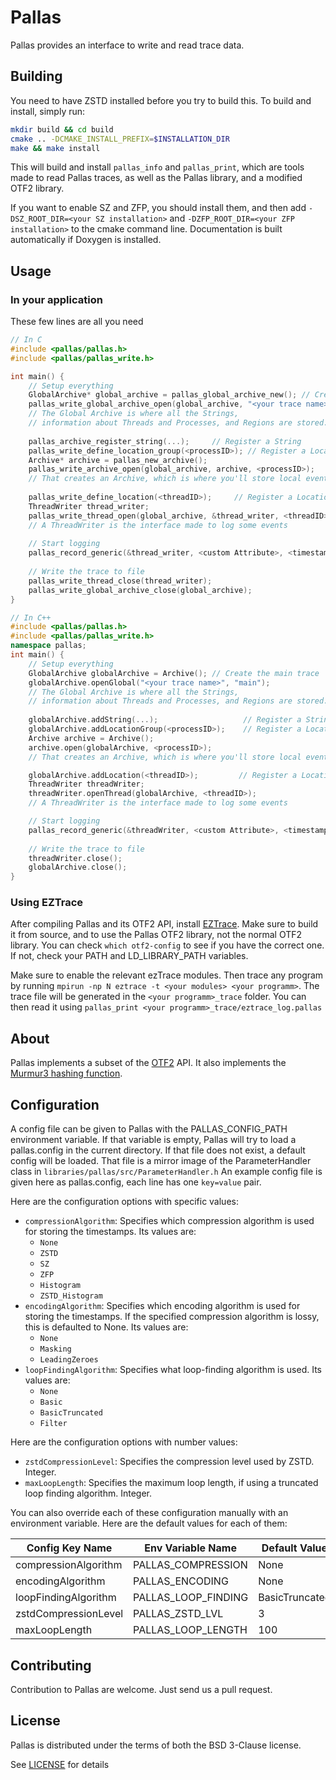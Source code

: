 # Pallas

Pallas provides an interface to write and read trace data.

## Building
You need to have ZSTD installed before you try to build this.
To build and install, simply run:
```bash
mkdir build && cd build
cmake .. -DCMAKE_INSTALL_PREFIX=$INSTALLATION_DIR
make && make install
```

This will build and install `pallas_info` and `pallas_print`,
which are tools made to read Pallas traces, as well as the Pallas library, and a modified OTF2 library.

If you want to enable SZ and ZFP, you should install them, and then add `-DSZ_ROOT_DIR=<your SZ installation>`
and `-DZFP_ROOT_DIR=<your ZFP installation>` to the cmake command line. Documentation is built automatically if Doxygen is installed.

## Usage
### In your application
These few lines are all you need
```C
// In C
#include <pallas/pallas.h>
#include <pallas/pallas_write.h>

int main() {
    // Setup everything
    GlobalArchive* global_archive = pallas_global_archive_new(); // Create the main trace
    pallas_write_global_archive_open(global_archive, "<your trace name>", "main");
    // The Global Archive is where all the Strings, 
    // information about Threads and Processes, and Regions are stored.
    
    pallas_archive_register_string(...);     // Register a String
    pallas_write_define_location_group(<processID>); // Register a LocationGroup
    Archive* archive = pallas_new_archive();
    pallas_write_archive_open(global_archive, archive, <processID>);
    // That creates an Archive, which is where you'll store local events.
            
    pallas_write_define_location(<threadID>);     // Register a Location
    ThreadWriter thread_writer;
    pallas_write_thread_open(global_archive, &thread_writer, <threadID>);
    // A ThreadWriter is the interface made to log some events
    
    // Start logging
    pallas_record_generic(&thread_writer, <custom Attribute>, <timestamp>, <name>);
    
    // Write the trace to file
    pallas_write_thread_close(thread_writer);
    pallas_write_global_archive_close(global_archive);
}
```
```CPP
// In C++
#include <pallas/pallas.h>
#include <pallas/pallas_write.h>
namespace pallas;
int main() {
    // Setup everything
    GlobalArchive globalArchive = Archive(); // Create the main trace
    globalArchive.openGlobal("<your trace name>", "main");
    // The Global Archive is where all the Strings, 
    // information about Threads and Processes, and Regions are stored.
    
    globalArchive.addString(...);                   // Register a String
    globalArchive.addLocationGroup(<processID>);    // Register a LocationGroup
    Archive archive = Archive();
    archive.open(globalArchive, <processID>);
    // That creates an Archive, which is where you'll store local events.

    globalArchive.addLocation(<threadID>);         // Register a Location
    ThreadWriter threadWriter;
    threadWriter.openThread(globalArchive, <threadID>);
    // A ThreadWriter is the interface made to log some events

    // Start logging
    pallas_record_generic(&threadWriter, <custom Attribute>, <timestamp>, <name>);
    
    // Write the trace to file
    threadWriter.close();
    globalArchive.close();
}
```




### Using EZTrace

After compiling Pallas and its OTF2 API, install [EZTrace](https://eztrace.gitlab.io/eztrace).
Make sure to build it from source, and to use the Pallas OTF2 library, not the normal OTF2 library.
You can check `which otf2-config` to see if you have the correct one. If not, check your PATH and LD_LIBRARY_PATH variables.

Make sure to enable the relevant ezTrace modules.
Then trace any program by running `mpirun -np N eztrace -t <your modules> <your programm>`.
The trace file will be generated in the `<your programm>_trace` folder.
You can then read it using `pallas_print <your programm>_trace/eztrace_log.pallas`

## About

Pallas implements a subset of the [OTF2](https://www.vi-hps.org/projects/score-p) API.
It also implements the [Murmur3 hashing function](https://github.com/PeterScott/murmur3).

## Configuration

A config file can be given to Pallas with the PALLAS_CONFIG_PATH environment variable.
If that variable is empty, Pallas will try to load a pallas.config in the current directory.
If that file does not exist, a default config will be loaded.
That file is a mirror image of the ParameterHandler class in `libraries/pallas/src/ParameterHandler.h`
An example config file is given here as pallas.config, each line has one `key=value` pair.

Here are the configuration options with specific values:

- `compressionAlgorithm`: Specifies which compression algorithm is used for storing the timestamps. Its values are:
  - `None`
  - `ZSTD`
  - `SZ`
  - `ZFP`
  - `Histogram`
  - `ZSTD_Histogram`
- `encodingAlgorithm`: Specifies which encoding algorithm is used for storing the timestamps. If the specified
  compression algorithm is lossy, this is defaulted to None. Its values are:
  - `None`
  - `Masking`
  - `LeadingZeroes`
- `loopFindingAlgorithm`: Specifies what loop-finding algorithm is used. Its values are:
  - `None`
  - `Basic`
  - `BasicTruncated`
  - `Filter`

Here are the configuration options with number values:

- `zstdCompressionLevel`: Specifies the compression level used by ZSTD. Integer.
- `maxLoopLength`: Specifies the maximum loop length, if using a truncated loop finding algorithm. Integer.

You can also override each of these configuration manually with an environment variable.
Here are the default values for each of them:

| Config Key Name      | Env Variable Name   | Default Value  |
|----------------------|---------------------|----------------|
| compressionAlgorithm | PALLAS_COMPRESSION  | None           |
| encodingAlgorithm    | PALLAS_ENCODING     | None           |
| loopFindingAlgorithm | PALLAS_LOOP_FINDING | BasicTruncated |
| zstdCompressionLevel | PALLAS_ZSTD_LVL     | 3              |
| maxLoopLength        | PALLAS_LOOP_LENGTH  | 100            |

## Contributing

Contribution to Pallas are welcome. Just send us a pull request.

## License
Pallas is distributed under the terms of both the BSD 3-Clause license.

See [LICENSE](LICENSE) for details
